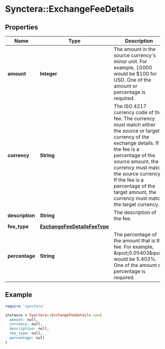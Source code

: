 # Synctera::ExchangeFeeDetails

## Properties

| Name | Type | Description | Notes |
| ---- | ---- | ----------- | ----- |
| **amount** | **Integer** | The amount in the source currency&#39;s minor unit. For example, 10000 would be $100 for USD.  One of the amount or percentage is required.  | [optional] |
| **currency** | **String** | The ISO 4217 currency code of the fee. The currency must match either the source or target currency of the exchange details. If the fee is a percentage of the source amount, the currency must match the source currency. If the fee is a percentage of the target amount, the currency must match the target currency.  |  |
| **description** | **String** | The description of the fee. | [optional] |
| **fee_type** | [**ExchangeFeeDetailsFeeType**](ExchangeFeeDetailsFeeType.md) |  |  |
| **percentage** | **String** | The percentage of the amount that is the fee. For example, \&quot;0.05403\&quot; would be 5.403%.  One of the amount or percentage is required.  | [optional] |

## Example

```ruby
require 'synctera'

instance = Synctera::ExchangeFeeDetails.new(
  amount: null,
  currency: null,
  description: null,
  fee_type: null,
  percentage: null
)
```

